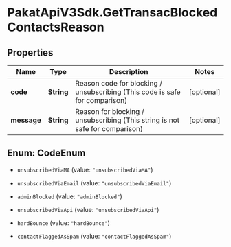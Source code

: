 # PakatApiV3Sdk.GetTransacBlockedContactsReason

## Properties
Name | Type | Description | Notes
------------ | ------------- | ------------- | -------------
**code** | **String** | Reason code for blocking / unsubscribing (This code is safe for comparison) | [optional] 
**message** | **String** | Reason for blocking / unsubscribing (This string is not safe for comparison) | [optional] 


<a name="CodeEnum"></a>
## Enum: CodeEnum


* `unsubscribedViaMA` (value: `"unsubscribedViaMA"`)

* `unsubscribedViaEmail` (value: `"unsubscribedViaEmail"`)

* `adminBlocked` (value: `"adminBlocked"`)

* `unsubscribedViaApi` (value: `"unsubscribedViaApi"`)

* `hardBounce` (value: `"hardBounce"`)

* `contactFlaggedAsSpam` (value: `"contactFlaggedAsSpam"`)




